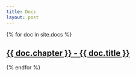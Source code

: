 ```yaml
---
title: Docs
layout: post
---
```


{% for doc in site.docs %}
  <h2>
    <a href="{{ doc.url }}">
      {{ doc.chapter }} - {{ doc.title }}
    </a>
  </h2>
{% endfor %}